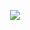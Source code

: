 <p align="center">
  <img src="https://github.com/mehefin/cunningsburgh/blob/master/papers/first_screenshot.png">
</p>
